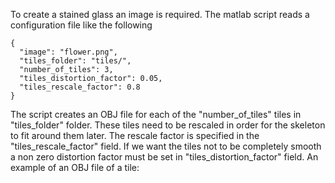 To create a stained glass an image is required. The matlab script reads a configuration file like the following

```
{
  "image": "flower.png",
  "tiles_folder": "tiles/",
  "number_of_tiles": 3,
  "tiles_distortion_factor": 0.05,
  "tiles_rescale_factor": 0.8
}
```

The script creates an OBJ file for each of the "number_of_tiles" tiles in "tiles_folder" folder. These tiles need to be rescaled in order for the skeleton to fit around them later. The rescale factor is specified in the "tiles_rescale_factor" field. If we want the tiles not to be completely smooth a non zero distortion factor must be set in "tiles_distortion_factor" field. An example of an OBJ file of a tile:

